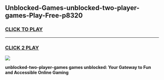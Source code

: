 
## Unblocked-Games-unblocked-two-player-games-Play-Free-p8320
<h3>
<a href="https://premium76.site?title=unblocked-two-player-games&ref=15A">CLICK TO PLAY</a></h3>
<hr>

<h3>
<a href="https://premium76.site?title=unblocked-two-player-games&ref=15A">CLICK 2 PLAY</a>
  
</h3>

<a href="https://premium76.site?title=unblocked-two-player-games&ref=15A"><img src="https://clearcache.store/games.png"></a>


**unblocked-two-player-games games unblocked: Your Gateway to Fun and Accessible Online Gaming**
